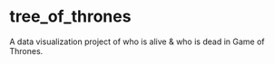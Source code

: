 # tree_of_thrones
A data visualization project of who is alive &amp; who is dead in Game of Thrones. 
